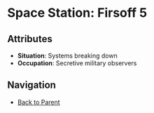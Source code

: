 # Space Station: Firsoff 5

## Attributes
- **Situation**: Systems breaking down
- **Occupation**: Secretive military observers


## Navigation
- [Back to Parent](../)
